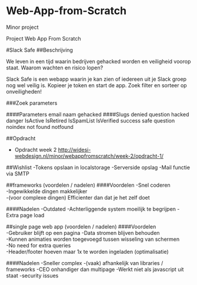 # Web-App-from-Scratch
Minor project

Project Web App From Scratch

#Slack Safe
##Beschrijving

We leven in een tijd waarin bedrijven gehacked worden en veiligheid voorop staat. Waarom wachten en risico lopen?

Slack Safe is een webapp waarin je kan zien of iedereen uit je Slack groep nog wel veilig is. Kopieer je token en start de app.
Zoek filter en sorteer op onveiligheden!

###Zoek parameters


####Parameters
email
naam
gehacked
####Slugs
denied
question
hacked
danger
IsActive
IsRetired
IsSpamList
IsVerified
success
safe
question
noindex
not
found
notfound

##Opdracht
* Opdracht week 2 http://widesi-webdesign.nl/minor/webappfromscratch/week-2/opdracht-1/

##Wishlist
-Tokens opslaan in localstorage
-Serverside opslag
-Mail functie via SMTP

##frameworks (voordelen / nadelen)
####Voordelen
-Snel coderen	
-Ingewikkelde dingen makkelijker	
-(voor complexe dingen) Efficienter dan dat je het zelf doet	

####Nadelen
-Outdated
-Achterliggende system moeilijk te begrijpen
-Extra page load

##single page web app (voordelen / nadelen)
####Voordelen	
-Gebruiker blijft op een pagina	
-Data stromen blijven behouden	
-Kunnen animaties worden toegevoegd tussen wisseling van schermen	
-No need for extra queries	
-Header/footer hoeven maar 1x te worden ingeladen (optimalisatie)	

####Nadelen
-Sneller complex
-(vaak) afhankelijk van libraries / frameworks
-CEO onhandiger dan multipage
-Werkt niet als javascript uit staat
-security issues